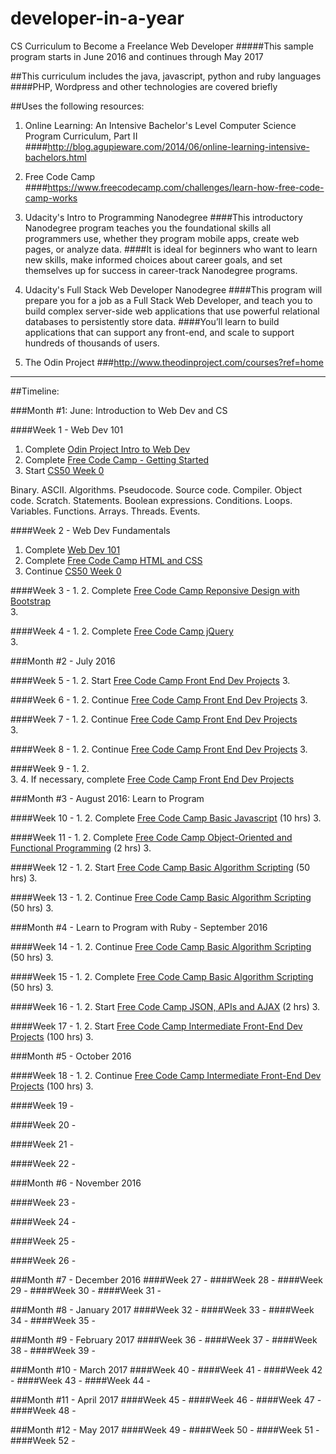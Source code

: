 # developer-in-a-year
CS Curriculum to Become a Freelance Web Developer
#####This sample program starts in June 2016 and continues through May 2017

##This curriculum includes the java, javascript, python and ruby languages
####PHP, Wordpress and other technologies are covered briefly

##Uses the following resources:
1. Online Learning: An Intensive Bachelor's Level Computer Science Program Curriculum, Part II
####http://blog.agupieware.com/2014/06/online-learning-intensive-bachelors.html

2. Free Code Camp
####https://www.freecodecamp.com/challenges/learn-how-free-code-camp-works

3. Udacity's Intro to Programming Nanodegree
####This introductory Nanodegree program teaches you the foundational skills all programmers use, whether they program mobile apps, create web pages, or analyze data.
####It is ideal for beginners who want to learn new skills, make informed choices about career goals, and set themselves up for success in career-track Nanodegree programs.

4. Udacity's Full Stack Web Developer Nanodegree 
####This program will prepare you for a job as a Full Stack Web Developer, and teach you to build complex server-side web applications that use powerful relational databases to persistently store data.
####You’ll learn to build applications that can support any front-end, and scale to support hundreds of thousands of users.

5. The Odin Project
###http://www.theodinproject.com/courses?ref=home

---

##Timeline:

###Month #1: June: Introduction to Web Dev and CS

####Week 1 - Web Dev 101
1. Complete [Odin Project Intro to Web Dev](http://www.theodinproject.com/introduction-to-web-development)
2. Complete [Free Code Camp - Getting Started](https://www.freecodecamp.com/challenges/learn-how-free-code-camp-works)
3. Start [CS50 Week 0](https://courses.edx.org/courses/course-v1:HarvardX+CS50+X/courseware/)
<p>Binary. ASCII. Algorithms. Pseudocode. Source code. Compiler. Object code. Scratch. Statements. Boolean expressions. Conditions. Loops. Variables. Functions. Arrays. Threads. Events.</p>

####Week 2 - Web Dev Fundamentals
1. Complete [Web Dev 101](http://www.theodinproject.com/web-development-101)
2. Complete [Free Code Camp HTML and CSS](https://www.freecodecamp.com/challenges/say-hello-to-html-elements)
3. Continue [CS50 Week 0](https://courses.edx.org/courses/course-v1:HarvardX+CS50+X/courseware/)

####Week 3 -
1. 
2. Complete [Free Code Camp Reponsive Design with Bootstrap](https://www.freecodecamp.com/challenges/use-responsive-design-with-bootstrap-fluid-containers)  
3.

####Week 4 -
1. 
2. Complete [Free Code Camp jQuery](https://www.freecodecamp.com/challenges/learn-how-script-tags-and-document-ready-work)  
3.

###Month #2 - July 2016

####Week 5 -
1. 
2. Start [Free Code Camp Front End Dev Projects](https://www.freecodecamp.com/challenges/get-set-for-our-front-end-development-projects)
3.

####Week 6 - 
1. 
2. Continue [Free Code Camp Front End Dev Projects](https://www.freecodecamp.com/challenges/get-set-for-our-front-end-development-projects)
3.

####Week 7 - 
1. 
2. Continue [Free Code Camp Front End Dev Projects](https://www.freecodecamp.com/challenges/get-set-for-our-front-end-development-projects)  
3.

####Week 8 -
1. 
2. Continue [Free Code Camp Front End Dev Projects](https://www.freecodecamp.com/challenges/get-set-for-our-front-end-development-projects) 
3.

####Week 9 -
1. 
2.  
3.
4. If necessary, complete [Free Code Camp Front End Dev Projects](https://www.freecodecamp.com/challenges/get-set-for-our-front-end-development-projects)

###Month #3 - August 2016: Learn to Program

####Week 10 - 
1. 
2. Complete [Free Code Camp Basic Javascript](https://www.freecodecamp.com/challenges/comment-your-javascript-code) (10 hrs)
3.

####Week 11 - 
1. 
2. Complete [Free Code Camp Object-Oriented and Functional Programming](https://www.freecodecamp.com/challenges/declare-javascript-objects-as-variables) (2 hrs)
3.

####Week 12 -
1. 
2. Start [Free Code Camp Basic Algorithm Scripting](https://www.freecodecamp.com/map#nested-collapseBasicAlgorithmScripting) (50 hrs)
3.

####Week 13 -
1. 
2. Continue [Free Code Camp Basic Algorithm Scripting](https://www.freecodecamp.com/map#nested-collapseBasicAlgorithmScripting) (50 hrs)
3.

###Month #4 - Learn to Program with Ruby - September 2016

####Week 14 - 
1. 
2. Continue [Free Code Camp Basic Algorithm Scripting](https://www.freecodecamp.com/map#nested-collapseBasicAlgorithmScripting) (50 hrs)
3.

####Week 15 - 
1. 
2. Complete [Free Code Camp Basic Algorithm Scripting](https://www.freecodecamp.com/map#nested-collapseBasicAlgorithmScripting) (50 hrs)
3.

####Week 16 -
1. 
2. Start [Free Code Camp JSON, APIs and AJAX](https://www.freecodecamp.com/map#nested-collapseJSONAPIsandAjax) (2 hrs)
3.

####Week 17 -
1. 
2. Start [Free Code Camp Intermediate Front-End Dev Projects](https://www.freecodecamp.com/map#nested-collapseIntermediateFrontEndDevelopmentProjects) (100 hrs)
3.

###Month #5 - October 2016

####Week 18 - 
1. 
2. Continue [Free Code Camp Intermediate Front-End Dev Projects](https://www.freecodecamp.com/map#nested-collapseIntermediateFrontEndDevelopmentProjects) (100 hrs)
3.

####Week 19 - 

####Week 20 - 

####Week 21 -

####Week 22 -

###Month #6 - November 2016

####Week 23 - 

####Week 24 - 

####Week 25 -

####Week 26 -

###Month #7 - December 2016
####Week 27 - 
####Week 28 - 
####Week 29 - 
####Week 30 -
####Week 31 -

###Month #8 - January 2017
####Week 32 - 
####Week 33 - 
####Week 34 -
####Week 35 -

###Month #9 - February 2017
####Week 36 - 
####Week 37 - 
####Week 38 -
####Week 39 -
 
###Month #10 - March 2017
####Week 40 -
####Week 41 - 
####Week 42 - 
####Week 43 -
####Week 44 -

###Month #11 - April 2017
####Week 45 - 
####Week 46 - 
####Week 47 -
####Week 48 -

###Month #12 - May 2017
####Week 49 - 
####Week 50 -
####Week 51 -
####Week 52 -
